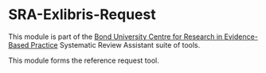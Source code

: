 SRA-Exlibris-Request
====================
This module is part of the [Bond University Centre for Research in Evidence-Based Practice](https://github.com/CREBP) Systematic Review Assistant suite of tools.

This module forms the reference request tool.
